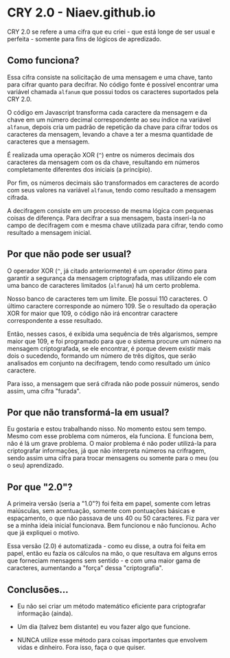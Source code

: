 # CRY 2.0 - Niaev.github.io

CRY 2.0 se refere a uma cifra que eu criei - que está longe de ser usual e perfeita - somente para fins de lógicos de apredizado.

## Como funciona?

Essa cifra consiste na solicitação de uma mensagem e uma chave, tanto para cifrar quanto para decifrar. No código fonte é possível encontrar uma variável chamada ```alfanum``` que possui todos os caracteres suportados pela CRY 2.0.

O código em Javascript transforma cada caractere da mensagem e da chave em um número decimal correspondente ao seu índice na variável ```alfanum```, depois cria um padrão de repetição da chave para cifrar todos os caracteres da mensagem, levando a chave a ter a mesma quantidade de caracteres que a mensagem.

É realizada uma operação XOR (```^```) entre os números decimais dos caracteres da mensagem com os da chave, resultando em números completamente diferentes dos iniciais (a princípio).

Por fim, os números decimais são transformados em caracteres de acordo com seus valores na variável ```alfanum```, tendo como resultado a mensagem cifrada.

A decifragem consiste em um processo de mesma lógica com pequenas coisas de diferença. Para decifrar a sua mensagem, basta inserí-la no campo de decifragem com e mesma chave utilizada para cifrar, tendo como resultado a mensagem inicial.

## Por que não pode ser usual?

O operador XOR (```^```, já citado anteriormente) é um operador ótimo para garantir a segurança da mensagem criptografada, mas utilizando ele com uma banco de caracteres limitados (```alfanum```) há um certo problema.

Nosso banco de caracteres tem um limite. Ele possui 110 caracteres. O último caractere corresponde ao número 109. Se o resultado da operação XOR for maior que 109, o código não irá encontrar caractere correspondente a esse resultado.

Então, nesses casos, é exibida uma sequência de três algarismos, sempre maior que 109, e foi programado para que o sistema procure um número na mensagem criptografada, se ele encontrar, é porque devem existir mais dois o sucedendo, formando um número de três dígitos, que serão analisados em conjunto na decifragem, tendo como resultado um único caractere.

Para isso, a mensagem que será cifrada não pode possuir números, sendo assim, uma cifra "furada".

## Por que não transformá-la em usual?

Eu gostaria e estou trabalhando nisso. No momento estou sem tempo. Mesmo com esse problema com números, ela funciona. E funciona bem, não é lá um grave problema. O maior problema é não poder utilizá-la para criptografar informações, já que não interpreta números na crifragem, sendo assim uma cifra para trocar mensagens ou somente para o meu (ou o seu) aprendizado.

## Por que "2.0"?

A primeira versão (seria a "1.0"?) foi feita em papel, somente com letras maiúsculas, sem acentuação, somente com pontuações básicas e espaçamento, o que não passava de uns 40 ou 50 caracteres. Fiz para ver se a minha ideia inicial funcionava. Bem funcionou e não funcionou. Acho que já expliquei o motivo.

Essa versão (2.0) é automatizada - como eu disse, a outra foi feita em papel, então eu fazia os cálculos na mão, o que resultava em alguns erros que forneciam mensagens sem sentido - e com uma maior gama de caracteres, aumentando a "força" dessa "criptografia".

## Conclusões...

 - Eu não sei criar um método matemático eficiente para criptografar informação (ainda).
 
 - Um dia (talvez bem distante) eu vou fazer algo que funcione.
 
 - NUNCA utilize esse método para coisas importantes que envolvem vidas e dinheiro. Fora isso, faça o que quiser.
